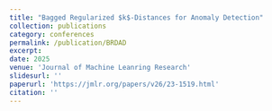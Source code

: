 ```yaml
---
title: "Bagged Regularized $k$-Distances for Anomaly Detection"
collection: publications
category: conferences
permalink: /publication/BRDAD
excerpt: 
date: 2025
venue: 'Journal of Machine Leanring Research'
slidesurl: ''
paperurl: 'https://jmlr.org/papers/v26/23-1519.html'
citation: ''
---
```

